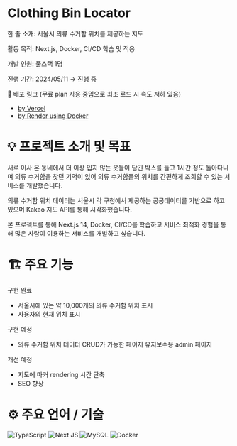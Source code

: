 # Clothing Bin Locator

한 줄 소개: 서울시 의류 수거함 위치를 제공하는 지도

활동 목적: Next.js, Docker, CI/CD 학습 및 적용

개발 인원: 풀스택 1명

진행 기간: 2024/05/11 → 진행 중

🔗 배포 링크 (무료 plan 사용 중임으로 최초 로드 시 속도 저하 있음)

-   [by Vercel](https://clothing-bin-locator.vercel.app)
-   [by Render using Docker](https://clothing-bin-locator.onrender.com)

# 💡 프로젝트 소개 및 목표

새로 이사 온 동네에서 더 이상 입지 않는 옷들이 담긴 박스를 들고 1시간 정도 돌아다니며 의류 수거함을 찾던 기억이 있어 의류 수거함들의 위치를 간편하게 조회할 수 있는 서비스를 개발했습니다.

의류 수거함 위치 데이터는 서울시 각 구청에서 제공하는 공공데이터를 기반으로 하고 있으며 Kakao 지도 API를 통해 시각화했습니다.

본 프로젝트를 통해 Next.js 14, Docker, CI/CD를 학습하고 서비스 최적화 경험을 통해 많은 사람이 이용하는 서비스를 개발하고 싶습니다.

# 🏗️ 주요 기능

구현 완료

-   서울시에 있는 약 10,000개의 의류 수거함 위치 표시
-   사용자의 현재 위치 표시

구현 예정

-   의류 수거함 위치 데이터 CRUD가 가능한 페이지 유지보수용 admin 페이지

개선 예정

-   지도에 마커 rendering 시간 단축
-   SEO 향상

# ⚙️ 주요 언어 / 기술

![TypeScript](https://img.shields.io/badge/typescript-%23007ACC.svg?style=for-the-badge&logo=typescript&logoColor=white) ![Next JS](https://img.shields.io/badge/Next-black?style=for-the-badge&logo=next.js&logoColor=white) ![MySQL](https://img.shields.io/badge/mysql-4479A1.svg?style=for-the-badge&logo=mysql&logoColor=white) ![Docker](https://img.shields.io/badge/docker-%230db7ed.svg?style=for-the-badge&logo=docker&logoColor=white)
